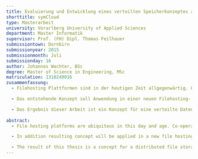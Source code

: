```yaml
--- 
title: Evaluierung und Entwicklung eines verteilten Speicherkonzeptes als Grundlage für eine Filehosting- und Collaboration Plattform
shorttitle: symCloud
type: Masterarbeit
university: Vorarlberg University of Applied Sciences
department: Master Informatik
supervisor: Prof. (FH) Dipl. Thomas Feilhauer
submissiontown: Dornbirn
submissionyear: 2015
submissionmonth: Juli
submissionday: 16
author: Johannes Wachter, BSc
degree: Master of Science in Engineering, MSc
matriculation: 1310249016
zusammenfassung:
  - Filehosting Plattformen sind in der heutigen Zeit allgegenwärtig. Ohne einen Zugang zu einem der Allgemein verfügbaren Dienste, ist heutzutage eine Zusammenarbeit in einer Gruppe von Menschen, kaum möglich. Einige Menschen jedoch haben Bedenken ihre Daten einem Betreiber anzuvertrauen, den sie nicht kontrollieren können. Die Angst vor dem Kontrollverlust ermöglicht quelloffene Lösungen den Einstieg in diesen Markt. Die vorliegende Arbeit beschäftigt sich mit der Konzeption einer Speicherlösung für eine derartige Lösung.

  - Das entstehende Konzept soll Anwendung in einer neuen Filehosting- und Kollaborationsplattform finden. Diese Plattform nennt sich symCloud und ist eine neue Software, die Ideen aus verschiedenen Applikationen und Technologien kombiniert, um eine optimale Lösung für den Anwender zu schaffen. In dieser Arbeit werden Technologien und Anwendungen im Bereich Filehosting vorgestellt, jedoch stellen diese meist nur Insellösungen dar. Das bedeutet, dass diese Anwendungen eine Zusammenarbeit zwischen BenutzerInnen, die nicht auf dem selben Server registriert sind, nicht bzw. nur über Umwege ermöglichen. Genau diesen Anwendungsfall versucht symCloud mit einer Idee aus Diaspora zu implementieren. Dieses verteile Netzwerk schafft ihren BenutzerInnen die Möglichkeit, mit anderen BenutzerInnen in Kontakt zu treten, die auf verschiedenen Servern registriert sind.

  - Das Ergebnis dieser Arbeit ist ein Konzept für eine verteilte Datenhaltung. Diese Speicherlösung ist unabhängig von der Anwendung, in der diese integriert ist. Als Beweis für die Funktionstüchtigkeit dieses Konzeptes, wurde ein einfacher Prototyp entwickelt. Er implementiert neben den wichtigsten Komponenten des Konzeptes, auch eine Plattform und einen Client, um Dateien aus einem lokalen Ordner mit der Plattform zu synchronisieren. Über definierte Schnittstellen werden diese Daten auf den konfigurierten Servern verteilt.
  
abstract:
  - File hosting platforms are ubiquitous in this day and age. Co-operation and collaboration without one of the commonly available services is almost impossible. But some people worry about the security and privacy of their data because they have no control over the location of their data, which standards and rules apply there and who has acces to their data. The fear of losing control allows open source solutions to enter the file hosting market. This thesis deals with the conception of a storage for such an open source solution.

  - In addition resulting concept will be applied in a new file hosting and collaboration platform. The platform is called symCloud and implements the concept which combines ideas from different software projects and technologies in order to create an optimal solution for the user. Furthermore the thesis presents technologies and applications in the field of file hosting, but these are usually only isolated applications. This means that these applications do not support the direct collaboration between users that do not use the same file hoster / service (Server klingt irgendwie falsch - Dropbox lauft ja auch nit auf einem Server und ma kann trotzdem zusammenarbeiten. Evlt hasch du noch a bessere Formulierung). But this use case is exaclty what symCloud tries to accomplish by using the a central idea of the distributed social network Diaspora. This network enables users to contact other users which are registered on different servers.

  - The result of this thesis is a concept for a distributed file storage which is independent of the application in which it is integrated. The implemented prototype contains the main parts of the described concepts. As an example of usage the storage was integrated in a platform and a client allows the user to synchronize files with this platform. The synchronized data will be distributed over a list of configured servers.
---
```

